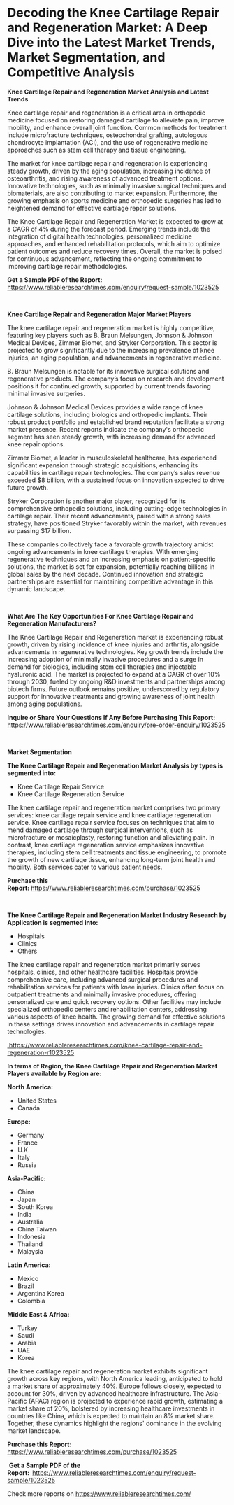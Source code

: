 <p><h1>Decoding the Knee Cartilage Repair and Regeneration Market: A Deep Dive into the Latest Market Trends, Market Segmentation, and Competitive Analysis</h1></p><p><strong>Knee Cartilage Repair and Regeneration Market Analysis and Latest Trends</strong></p>
<p><p>Knee cartilage repair and regeneration is a critical area in orthopedic medicine focused on restoring damaged cartilage to alleviate pain, improve mobility, and enhance overall joint function. Common methods for treatment include microfracture techniques, osteochondral grafting, autologous chondrocyte implantation (ACI), and the use of regenerative medicine approaches such as stem cell therapy and tissue engineering.</p><p>The market for knee cartilage repair and regeneration is experiencing steady growth, driven by the aging population, increasing incidence of osteoarthritis, and rising awareness of advanced treatment options. Innovative technologies, such as minimally invasive surgical techniques and biomaterials, are also contributing to market expansion. Furthermore, the growing emphasis on sports medicine and orthopedic surgeries has led to heightened demand for effective cartilage repair solutions.</p><p>The Knee Cartilage Repair and Regeneration Market is expected to grow at a CAGR of 4% during the forecast period. Emerging trends include the integration of digital health technologies, personalized medicine approaches, and enhanced rehabilitation protocols, which aim to optimize patient outcomes and reduce recovery times. Overall, the market is poised for continuous advancement, reflecting the ongoing commitment to improving cartilage repair methodologies.</p></p>
<p><strong>Get a Sample PDF of the Report:&nbsp;</strong> <a href="https://www.reliableresearchtimes.com/enquiry/request-sample/1023525?utm_campaign=3219&utm_medium=2&utm_source=Github&utm_content=ia&utm_term=07032025&utm_id=knee-cartilage-repair-and-regeneration">https://www.reliableresearchtimes.com/enquiry/request-sample/1023525</a></p>
<p>&nbsp;</p>
<p><strong>Knee Cartilage Repair and Regeneration Major Market Players</strong></p>
<p><p>The knee cartilage repair and regeneration market is highly competitive, featuring key players such as B. Braun Melsungen, Johnson & Johnson Medical Devices, Zimmer Biomet, and Stryker Corporation. This sector is projected to grow significantly due to the increasing prevalence of knee injuries, an aging population, and advancements in regenerative medicine.</p><p>B. Braun Melsungen is notable for its innovative surgical solutions and regenerative products. The company’s focus on research and development positions it for continued growth, supported by current trends favoring minimal invasive surgeries.</p><p>Johnson & Johnson Medical Devices provides a wide range of knee cartilage solutions, including biologics and orthopedic implants. Their robust product portfolio and established brand reputation facilitate a strong market presence. Recent reports indicate the company's orthopedic segment has seen steady growth, with increasing demand for advanced knee repair options.</p><p>Zimmer Biomet, a leader in musculoskeletal healthcare, has experienced significant expansion through strategic acquisitions, enhancing its capabilities in cartilage repair technologies. The company’s sales revenue exceeded $8 billion, with a sustained focus on innovation expected to drive future growth.</p><p>Stryker Corporation is another major player, recognized for its comprehensive orthopedic solutions, including cutting-edge technologies in cartilage repair. Their recent advancements, paired with a strong sales strategy, have positioned Stryker favorably within the market, with revenues surpassing $17 billion.</p><p>These companies collectively face a favorable growth trajectory amidst ongoing advancements in knee cartilage therapies. With emerging regenerative techniques and an increasing emphasis on patient-specific solutions, the market is set for expansion, potentially reaching billions in global sales by the next decade. Continued innovation and strategic partnerships are essential for maintaining competitive advantage in this dynamic landscape.</p></p>
<p>&nbsp;</p>
<p><strong>What Are The Key Opportunities For Knee Cartilage Repair and Regeneration Manufacturers?</strong></p>
<p><p>The Knee Cartilage Repair and Regeneration market is experiencing robust growth, driven by rising incidence of knee injuries and arthritis, alongside advancements in regenerative technologies. Key growth trends include the increasing adoption of minimally invasive procedures and a surge in demand for biologics, including stem cell therapies and injectable hyaluronic acid. The market is projected to expand at a CAGR of over 10% through 2030, fueled by ongoing R&D investments and partnerships among biotech firms. Future outlook remains positive, underscored by regulatory support for innovative treatments and growing awareness of joint health among aging populations.</p></p>
<p><strong>Inquire or Share Your Questions If Any Before Purchasing This Report:</strong> <a href="https://www.reliableresearchtimes.com/enquiry/pre-order-enquiry/1023525?utm_campaign=3219&utm_medium=2&utm_source=Github&utm_content=ia&utm_term=07032025&utm_id=knee-cartilage-repair-and-regeneration">https://www.reliableresearchtimes.com/enquiry/pre-order-enquiry/1023525</a></p>
<p>&nbsp;</p>
<p><strong>Market Segmentation</strong></p>
<p><strong>The Knee Cartilage Repair and Regeneration Market Analysis by types is segmented into:</strong></p>
<p><ul><li>Knee Cartilage Repair Service</li><li>Knee Cartilage Regeneration Service</li></ul></p>
<p><p>The knee cartilage repair and regeneration market comprises two primary services: knee cartilage repair service and knee cartilage regeneration service. Knee cartilage repair service focuses on techniques that aim to mend damaged cartilage through surgical interventions, such as microfracture or mosaicplasty, restoring function and alleviating pain. In contrast, knee cartilage regeneration service emphasizes innovative therapies, including stem cell treatments and tissue engineering, to promote the growth of new cartilage tissue, enhancing long-term joint health and mobility. Both services cater to various patient needs.</p></p>
<p><strong>Purchase this Report:&nbsp;</strong><a href="https://www.reliableresearchtimes.com/purchase/1023525?utm_campaign=3219&utm_medium=2&utm_source=Github&utm_content=ia&utm_term=07032025&utm_id=knee-cartilage-repair-and-regeneration">https://www.reliableresearchtimes.com/purchase/1023525</a></p>
<p>&nbsp;</p>
<p><strong>The Knee Cartilage Repair and Regeneration Market Industry Research by Application is segmented into:</strong></p>
<p><ul><li>Hospitals</li><li>Clinics</li><li>Others</li></ul></p>
<p><p>The knee cartilage repair and regeneration market primarily serves hospitals, clinics, and other healthcare facilities. Hospitals provide comprehensive care, including advanced surgical procedures and rehabilitation services for patients with knee injuries. Clinics often focus on outpatient treatments and minimally invasive procedures, offering personalized care and quick recovery options. Other facilities may include specialized orthopedic centers and rehabilitation centers, addressing various aspects of knee health. The growing demand for effective solutions in these settings drives innovation and advancements in cartilage repair technologies.</p></p>
<p><a href="https://www.reliableresearchtimes.com/knee-cartilage-repair-and-regeneration-r1023525?utm_campaign=3219&utm_medium=2&utm_source=Github&utm_content=ia&utm_term=07032025&utm_id=knee-cartilage-repair-and-regeneration">&nbsp;https://www.reliableresearchtimes.com/knee-cartilage-repair-and-regeneration-r1023525</a></p>
<p><strong>In terms of Region, the Knee Cartilage Repair and Regeneration Market Players available by Region are:</strong></p>
<p>
    <p> <strong> North America: </strong>
        <ul>
            <li>United States</li>
            <li>Canada</li>
        </ul>
        </p> 
    <p> <strong> Europe: </strong>
        <ul>
            <li>Germany</li>
            <li>France</li>
            <li>U.K.</li>
            <li>Italy</li>
            <li>Russia</li>
        </ul>
        </p> 
    <p> <strong> Asia-Pacific: </strong>
        <ul>
            <li>China</li>
            <li>Japan</li>
            <li>South Korea</li>
            <li>India</li>
            <li>Australia</li>
            <li>China Taiwan</li>
            <li>Indonesia</li>
            <li>Thailand</li>
            <li>Malaysia</li>
        </ul>
        </p> 
    <p> <strong> Latin America: </strong>
        <ul>
            <li>Mexico</li>
            <li>Brazil</li>
            <li>Argentina Korea</li>
            <li>Colombia</li>
        </ul>
        </p> 
    <p> <strong> Middle East & Africa: </strong>
        <ul>
            <li>Turkey</li>
            <li>Saudi</li>
            <li>Arabia</li>
            <li>UAE</li>
            <li>Korea</li>
        </ul>
    </p>
    </p>
<p><p>The knee cartilage repair and regeneration market exhibits significant growth across key regions, with North America leading, anticipated to hold a market share of approximately 40%. Europe follows closely, expected to account for 30%, driven by advanced healthcare infrastructure. The Asia-Pacific (APAC) region is projected to experience rapid growth, estimating a market share of 20%, bolstered by increasing healthcare investments in countries like China, which is expected to maintain an 8% market share. Together, these dynamics highlight the regions' dominance in the evolving market landscape.</p></p>
<p><strong>Purchase this Report: </strong><a href="https://www.reliableresearchtimes.com/purchase/1023525?utm_campaign=3219&utm_medium=2&utm_source=Github&utm_content=ia&utm_term=07032025&utm_id=knee-cartilage-repair-and-regeneration">https://www.reliableresearchtimes.com/purchase/1023525</a></p>
<p>&nbsp;<strong>Get a Sample PDF of the Report:&nbsp;&nbsp;</strong><a href="https://www.reliableresearchtimes.com/enquiry/request-sample/1023525?utm_campaign=3219&utm_medium=2&utm_source=Github&utm_content=ia&utm_term=07032025&utm_id=knee-cartilage-repair-and-regeneration">https://www.reliableresearchtimes.com/enquiry/request-sample/1023525</a></p>
<p><strong></strong></p>
<p>Check more reports on <a href="https://www.reliableresearchtimes.com/?utm_campaign=3219&utm_medium=2&utm_source=Github&utm_content=ia&utm_term=07032025&utm_id=knee-cartilage-repair-and-regeneration">https://www.reliableresearchtimes.com/</a></p>